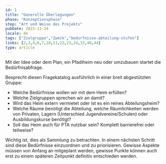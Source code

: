 ```yaml
---
id: 1
title: "Generelle Überlegungen"
phase: "Konzeptionsphase"
step: "Art und Weise des Projekts"
pubDate: 2023-11-24
locale: de
tags: ["Zielgruppe","Zweck","bedurfnisse-abteilung-stufen"]
links: [2,3,4,6,7,10,11,22,23,24,32,40,44]
type: article
---
```


Mit der Idee oder dem Plan, ein Pfadiheim neu oder umzubauen startet die Bedürfnisabfrage. 

Besprecht diesen Fragekatalog ausführlich in einer breit abgestützten Gruppe:

- Welche Bedürfnisse wollen wir mit dem Heim erfüllen? 
- Welche Zielgruppen sprechen wir an damit?
- Wird das Heim extern vermietet oder ist es ein reines Abteilungsheim?
- Welche Räume benötigt die Abteilung, welche Räumlichkeiten werden von Privaten, Lagern (Unterschied Jugendvereine/Schulen) oder Ausbildungskurse benötigt?
- Soll das Heim auch für PTA nutzbar sein? Komplett barrierefrei oder teilweise?

Wichtig ist, dies als Sammlung zu betrachten. In einem nächsten Schritt sind diese Bedürfnisse einzuordnen und zu priorisieren. Gewisse Aspekte müssen von Anfang an mitgeplant werden, gewisse Punkte können auch erst  zu einem späteren Zeitpunkt definitiv entschieden werden.
